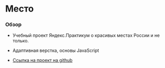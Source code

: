 # Место
### Обзор

* Учебный проект Яндекс.Практикум  о красивых местах России и не только.
* Адаптивная верстка, основы JavaScript

* [Ссылка на проект на github](https://nefedov98.github.io/mesto/index.html)
